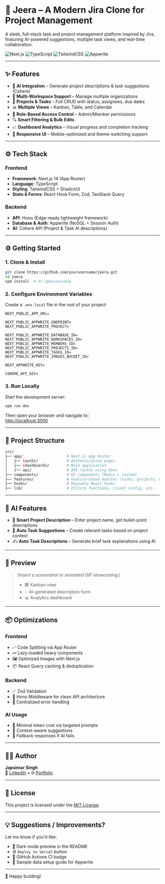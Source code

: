 # 🚀 Jeera – A Modern Jira Clone for Project Management

A sleek, full-stack task and project management platform inspired by Jira, featuring AI-powered suggestions, multiple task views, and real-time collaboration.

![Next.js](https://img.shields.io/badge/Next.js-14-black?style=flat-square&logo=next.js)
![TypeScript](https://img.shields.io/badge/TypeScript-5-blue?style=flat-square&logo=typescript)
![TailwindCSS](https://img.shields.io/badge/TailwindCSS-3.4-teal?style=flat-square&logo=tailwind-css)
![Appwrite](https://img.shields.io/badge/Appwrite-14-pink?style=flat-square&logo=appwrite)

---

## ✨ Features

- 🧠 **AI Integration** – Generate project descriptions & task suggestions (Cohere)
- 📁 **Multi-Workspace Support** – Manage multiple organizations
- 📂 **Projects & Tasks** – Full CRUD with status, assignees, due dates
- 📊 **Multiple Views** – Kanban, Table, and Calendar
- 👥 **Role-Based Access Control** – Admin/Member permissions
- 🔍 **Smart Filtering & Bulk Edits**
- 📈 **Dashboard Analytics** – Visual progress and completion tracking
- 🎨 **Responsive UI** – Mobile-optimized and theme-switching support

---

## ⚙️ Tech Stack

### Frontend

- **Framework**: Next.js 14 (App Router)
- **Language**: TypeScript
- **Styling**: TailwindCSS + ShadcnUI
- **State & Forms**: React Hook Form, Zod, TanStack Query

### Backend

- **API**: Hono (Edge-ready lightweight framework)
- **Database & Auth**: Appwrite (NoSQL + Session Auth)
- **AI**: Cohere API (Project & Task AI descriptions)

---

## ⚙️ Getting Started

### 1. Clone & Install

```bash
git clone https://github.com/yourusername/jeera.git
cd jeera
npm install  # or npm/yarn/bun
```
### 2. Configure Environment Variables

Create a `.env.local` file in the root of your project:

```env
NEXT_PUBLIC_APP_URL=

NEXT_PUBLIC_APPWRITE_ENDPOINT=
NEXT_PUBLIC_APPWRITE_PROJECT=

NEXT_PUBLIC_APPWRITE_DATABASE_ID=
NEXT_PUBLIC_APPWRITE_WORKSPACES_ID=
NEXT_PUBLIC_APPWRITE_MEMBERS_ID=
NEXT_PUBLIC_APPWRITE_PROJECTS_ID=
NEXT_PUBLIC_APPWRITE_TASKS_ID=
NEXT_PUBLIC_APPWRITE_IMAGES_BUCKET_ID=

NEXT_APPWRITE_KEY=

COHERE_API_KEY=
```

### 3. Run Locally

Start the development server:

```bash
npm run dev
```

Then open your browser and navigate to:  
[http://localhost:3000](http://localhost:3000)

---

## 🧱 Project Structure

```bash
src/
├── app/                    # Next.js App Router
│   ├── (auth)/             # Authentication pages
│   ├── (dashboard)/        # Main application
│   ├── api/                # API routes using Hono
├── components/             # UI components (Radix + custom)
├── features/               # Feature-based modules (tasks, projects, workspaces)
├── hooks/                  # Reusable React hooks
├── lib/                    # Utility functions, client config, etc.
```

---

## 🤖 AI Features

- 🧠 **Smart Project Description** – Enter project name, get bullet-point descriptions
- 📌 **Auto Task Suggestions** – Create relevant tasks based on project context
- ✍️ **Auto Task Descriptions** – Generate brief task explanations using AI

---

## 📸 Preview

> *(Insert a screenshot or animated GIF showcasing:)*  
> - 🟦 Kanban view  
> - 💡 AI-generated description form  
> - 📊 Analytics dashboard

---

## 📦 Optimizations

### Frontend

- ✅ Code Splitting via App Router
- 💤 Lazy-loaded heavy components
- 🖼️ Optimized Images with Next.js
- 📦 React Query caching & deduplication

### Backend

- ✅ Zod Validation
- 🧩 Hono Middleware for clean API architecture
- 🚧 Centralized error handling

### AI Usage

- 🔁 Minimal token cost via targeted prompts
- 🧠 Context-aware suggestions
- 🔧 Fallback responses if AI fails

---

## 🧑‍💻 Author

**Japsimar Singh**  
🔗 [LinkedIn](https://linkedin.com/in/your-link) • 🌐 [Portfolio](https://your-portfolio.com)

---

## 📝 License

This project is licensed under the [MIT License](LICENSE).

---

## 💡 Suggestions / Improvements?

Let me know if you'd like:
- 🌙 Dark mode preview in the README  
- ⚙️ `Deploy to Vercel` button  
- 🧪 GitHub Actions CI badge  
- 🧾 Sample data setup guide for Appwrite  

---

🚀 Happy building!
